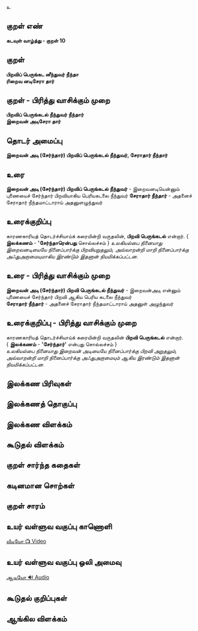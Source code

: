 உ

## குறள் எண்

**கடவுள் வாழ்த்து - குறள்  10**

## குறள் 

**பிறவிப் பெருங்கட  னீந்துவர் நீந்தா  
ரிறைவ னடிசேரா தார்**


## குறள் - பிரித்து வாசிக்கும் முறை

**பிறவிப் பெருங்கடல் நீந்துவர் நீந்தார்  
இறைவன் அடிசேரா தார்**


## தொடர் அமைப்பு

**இறைவன் அடி (சேர்ந்தார்) பிறவிப் பெருங்கடல் நீந்துவர், சேராதார் நீந்தார்**

## உரை

**இறைவன் அடி (சேர்ந்தார்) பிறவிப் பெருங்கடல் நீந்துவர்** - இறைவனடியென்னும் புணையைச் சேர்ந்தார் பிறவியாகிய பெரியகடலை நீந்துவர் **சேராதார் நீந்தார்** - அதனைச் சேராதார் நீந்தமாட்டாராய் அதனுளழுந்துவர்


## உரைக்குறிப்பு

காரணகாரியத் தொடர்ச்சியாய்க் கரையின்றி வருதலின், **பிறவி பெருங்கடல்** என்றார். { **இலக்கணம்** - **'சேர்ந்தாரென்பது** சொல்லச்சம் } _உலகியல்பை நினையாது இறைவனடியையே நினைப்பார்க்கு பிறவியறுதலும், அவ்வாறன்றி மாறி நினைப்பார்க்கு அஃதுஅறாமையுமாகிய இரண்டும் இதனான் நியமிக்கப்பட்டன._	


## உரை - பிரித்து வாசிக்கும் முறை

**இறைவன் அடி (சேர்ந்தார்) பிறவி பெருங்கடல் நீந்துவர்** - இறைவன்அடி என்னும் புணையைச் சேர்ந்தார் பிறவி ஆகிய பெரிய கடலை நீந்துவர்  
**சேராதார் நீந்தார்** - அதனைச் சேராதார் நீந்தமாட்டாராய் அதனுள் அழுந்துவர்


## உரைக்குறிப்பு - பிரித்து வாசிக்கும் முறை

காரணகாரியத் தொடர்ச்சியாய்க் கரையின்றி வருதலின் **பிறவி பெருங்கடல்** என்றார்.  
{ **இலக்கணம்** - **'சேர்ந்தார்'** என்பது சொல்லச்சம்	}  
_உலகியல்பை நினையாது இறைவன் அடியையே நினைப்பார்க்கு பிறவி அறுதலும்,  
அவ்வாறன்றி மாறி நினைப்பார்க்கு அஃதுஅறாமையும் ஆகிய இரண்டும் இதனான் நியமிக்கப்பட்டன._	 


## இலக்கண பிரிவுகள் 


## இலக்கணத் தொகுப்பு 


## இலக்கண விளக்கம்


## கூடுதல் விளக்கம்


## குறள் சார்ந்த கதைகள் 


## கடினமான சொற்கள்


## குறள் சாரம் 


## உயர் வள்ளுவ வகுப்பு காணொளி

[ வீடியோ 📺 Video ](https://youtu.be/E25JqRP2PeA)

## உயர் வள்ளுவ வகுப்பு ஒலி அமைவு 

[ ஆடியோ 🔊 Audio ](https://drive.google.com/open?id=1KilzBXPVe407WzRf4UH2R4jT-Jqye7fA)

## கூடுதல் குறிப்புகள்


## ஆங்கில விளக்கம்

